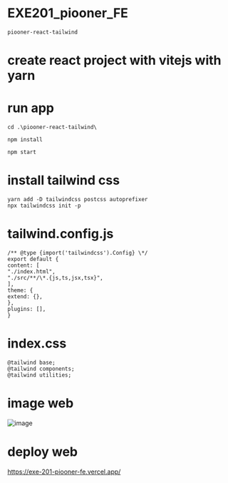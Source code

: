 # EXE201_piooner_FE

    piooner-react-tailwind

# create react project with vitejs with yarn

# run app

    cd .\piooner-react-tailwind\

    npm install

    npm start

# install tailwind css

    yarn add -D tailwindcss postcss autoprefixer
    npx tailwindcss init -p

# tailwind.config.js

    /** @type {import('tailwindcss').Config} \*/
    export default {
    content: [
    "./index.html",
    "./src/**/\*.{js,ts,jsx,tsx}",
    ],
    theme: {
    extend: {},
    },
    plugins: [],
    }

# index.css

    @tailwind base;
    @tailwind components;
    @tailwind utilities;
# image web
![image](https://github.com/user-attachments/assets/9da2e83b-c543-4f2c-974e-86102f6b2a21)


# deploy web
https://exe-201-piooner-fe.vercel.app/
